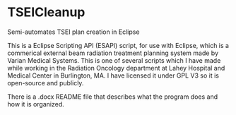 # TSEICleanup
Semi-automates TSEI plan creation in Eclipse

This is a Eclipse Scripting API (ESAPI) script, for use with Eclipse, which is a commerical external beam radiation treatment planning system made by Varian Medical Systems. This is one of several scripts which I have made while working in the Radiation Oncology department at Lahey Hospital and Medical Center in Burlington, MA. I have licensed it under GPL V3 so it is open-source and publicly.

There is a .docx README file that describes what the program does and how it is organized.

